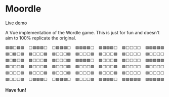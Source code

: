 # Moordle

[Live demo](https://moozonwei.github.io/moordle-demo/)

A Vue implementation of the Wordle game. This is just for fun and doesn't aim to 100% replicate the original.
```
🟩🟩⬜️🟩🟩  ⬜️🟩🟩🟩⬜️  ⬜️🟩🟩🟩⬜️  🟩🟩🟩🟩⬜️  🟩🟩🟩🟩⬜️  🟩⬜️⬜️⬜️⬜️  🟩🟩🟩🟩🟩
🟩⬜️🟩⬜️🟩  🟩⬜️⬜️⬜️🟩  🟩⬜️⬜️⬜️🟩  🟩⬜️⬜️⬜️🟩  🟩⬜️⬜️⬜️🟩  🟩⬜⬜️⬜️⬜️  🟩⬜️⬜️⬜️⬜️
🟩⬜️🟩⬜️🟩  🟩⬜️⬜️⬜️🟩  🟩⬜️⬜️⬜️🟩  🟩🟩🟩🟩⬜️  🟩⬜️⬜️⬜️🟩  🟩⬜️⬜️⬜️⬜️  🟩🟩🟩🟩🟩
🟩⬜️⬜️⬜️🟩  🟩⬜️⬜️⬜️🟩  🟩⬜️⬜️⬜️🟩  🟩⬜️⬜️⬜️🟩  🟩⬜️⬜️⬜️🟩  🟩⬜️⬜️⬜️⬜️  🟩⬜️⬜️⬜️⬜️
🟩⬜️⬜️⬜️🟩  🟩⬜️⬜️⬜️🟩  🟩⬜️⬜️⬜️🟩  🟩⬜️⬜️⬜️🟩  🟩⬜️⬜️⬜️🟩  🟩⬜️⬜️⬜️⬜️  🟩⬜️⬜️⬜️⬜️
🟩⬜️⬜️⬜️🟩  ⬜️🟩🟩🟩⬜️  ⬜️🟩🟩🟩⬜️  🟩⬜️⬜️⬜️🟩  🟩🟩🟩🟩⬜️  🟩🟩🟩🟩🟩  🟩🟩🟩🟩🟩
```

<strong>Have fun!</strong>
